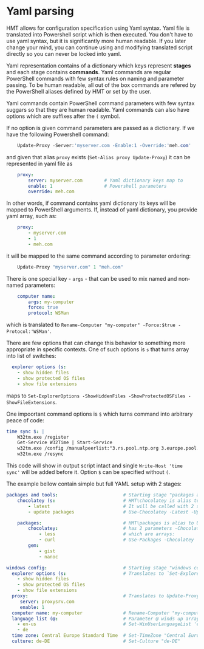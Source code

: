 # Yaml parsing

HMT allows for configuration specification using Yaml syntax. Yaml file is translated into Powershell script which is then executed. You don't have to use yaml syntax, but it is significantly more human readable. If you later change your mind, you can continue using and modifying translated script directly so you can never be locked into yaml.

Yaml representation contains of a dictionary which keys represent **stages** and each stage contains **commands**. Yaml commands are regular PowerShell commands with few syntax rules on naming and parameter passing. To be human readable, all out of the box commands are refered by the PowerShell aliases defined by HMT or set by the user.

Yaml commands contain PowerShell command parameters with few syntax suggars so that they are human readable. Yaml commands can also have options which are suffixes after the `(` symbol. 

If no option is given command parameters are passed as a dictionary. If we have the following Powershell command:

```powershell
    Update-Proxy -Server:'myserver.com -Enable:1 -Override:'meh.com'
```
and given that alias `proxy` exists (`Set-Alias proxy Update-Proxy`) it can be represented in yaml file as

```yaml
    proxy:
        server: myserver.com        # Yaml dictionary keys map to
        enable: 1                   # Powershell parameters
        override: meh.com
```

In other words, if command contains yaml dictionary its keys will be mapped to PowerShell arguments. If, instead of yaml dictionary, you provide yaml array, such as:

```yaml
    proxy:
        - myserver.com     
        - 1
        - meh.com
```
it will be mapped to the same command according to parameter ordering:

```powershell
    Update-Proxy "myserver.com" 1 "meh.com"
```

There is one special key - `args` - that can be used to mix named and non-named parameters:

```yaml
    computer name:
        args: my-computer
        force: true
        protocol: WSMan
```
which is translated to `Rename-Computer "my-computer" -Force:$true -Protocol:'WSMan'`.

There are few options that can change this behavior to something more appropriate in specific contexts. One of such options is `s` that turns array into list of switches:

```yaml
  explorer options (s:
    - show hidden files
    - show protected OS files
    - show file extensions
```
maps to `Set-ExplorerOptions -ShowHiddenFiles -ShowProtectedOSFiles -ShowFileExtensions`. 

One impoortant command options is `$` which turns command into arbitrary peace of code:

```yaml
time sync $: |
    W32tm.exe /register
    Get-Service W32Time | Start-Service
    w32tm.exe /config /manualpeerlist:"3.rs.pool.ntp.org 3.europe.pool.ntp.org" /syncfromflags:manual /update
    w32tm.exe /resync
```
This code will show in output script intact and single `Write-Host 'time sync'` will be added before it. 
Option `$` can be specified without `(`.

The example bellow contain simple but full YAML setup with 2 stages:

```yaml
packages and tools:                        # Starting stage "packages and tools"
    chocolatey (s:                         # HMT\chocolatey is alias to Use-Chocolatey
        - latest                           # It will be called with 2 switch parameters
        - update packages                  # Use-Chocolatey -Latest -UpdatePackages

    packages:                              # HMT\packages is alias to Use-Packages and it
        chocolatey:                        # has 2 parameters -Chocolatey and -Gem
            - less                         # which are arrays:
            - curl                         # Use-Packages -Chocolatey 'less','curl' -Gem 'gist','nanoc'
        gem:
            - gist
            - nanoc

windows config:                            # Starting stage "windows config"
  explorer options (s:                     # Translates to `Set-ExplorerOptions` with switches
    - show hidden files
    - show protected OS files
    - show file extensions
  proxy:                                   # Translates to Update-Proxy -Server proxysrv.com -Enalbe 1
     server: proxysrv.com
     enable: 1
  computer name: my-computer               # Rename-Computer "my-computer"
  language list (@:                        # Parameter @ winds up array to first argumente so this is
    - en-us                                # Set-WinUserLanguageList 'enu-us','de'
    - de
  time zone: Central Europe Standard Time  # Set-TimeZone "Central Europe Standard Time"
  culture: de-DE                           # Set-Culture "de-DE"
```